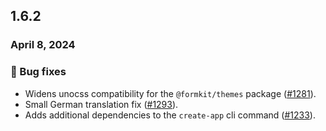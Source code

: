 ## 1.6.2

### April 8, 2024

### 🐛 Bug fixes

- Widens unocss compatibility for the `@formkit/themes` package ([#1281](https://github.com/formkit/formkit/issues/1281)).
- Small German translation fix ([#1293](https://github.com/formkit/formkit/issues/1293)).
- Adds additional dependencies to the `create-app` cli command ([#1233](https://github.com/formkit/formkit/issues/1233)).